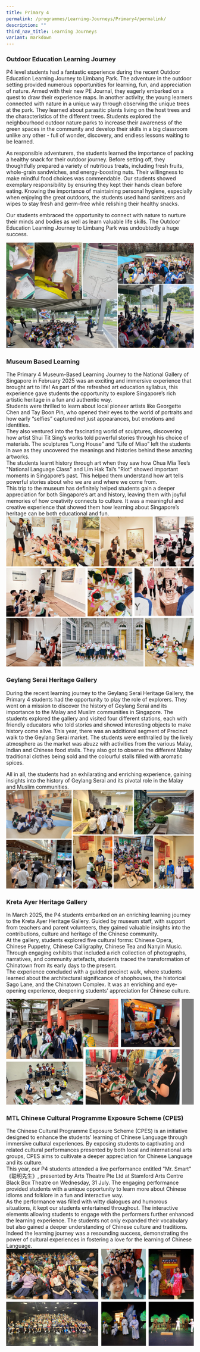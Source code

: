 ```yaml
---
title: Primary 4
permalink: /programmes/Learning-Journeys/Primary4/permalink/
description: ""
third_nav_title: Learning Journeys
variant: markdown
---
```

### **Outdoor Education Learning Journey**
P4 level students had a fantastic experience during the recent Outdoor Education Learning Journey to Limbang Park. The adventure in the outdoor setting provided numerous opportunities for learning, fun, and appreciation of nature.
Armed with their new PE Journal, they eagerly embarked on a quest to draw their experience maps. In another activity, the young learners connected with nature in a unique way through observing the unique trees at the park. They learned about parasitic plants living on the host trees and the characteristics of the different trees. Students explored the neighbourhood outdoor nature parks to increase their awareness of the green spaces in the community and develop their skills in a big classroom unlike any other - full of wonder, discovery, and endless lessons waiting to be learned.

As responsible adventurers, the students learned the importance of packing a healthy snack for their outdoor journey. Before setting off, they thoughtfully prepared a variety of nutritious treats, including fresh fruits, whole-grain sandwiches, and energy-boosting nuts. Their willingness to make mindful food choices was commendable. Our students showed exemplary responsibility by ensuring they kept their hands clean before eating. Knowing the importance of maintaining personal hygiene, especially when enjoying the great outdoors, the students used hand sanitizers and wipes to stay fresh and germ-free while relishing their healthy snacks. 

Our students embraced the opportunity to connect with nature to nurture their minds and bodies as well as learn valuable life skills.  The Outdoor Education Learning Journey to Limbang Park was undoubtedly a huge success. 

![](/images/Learning%20Journeys/2024/P4_OE_LJ_png.jpg)
### **Museum Based Learning**
The Primary 4 Museum-Based Learning Journey to the National Gallery of Singapore in February 2025 was an exciting and immersive experience that brought art to life! As part of the refreshed art education syllabus, this experience gave students the opportunity to explore Singapore’s rich artistic heritage in a fun and authentic way.<br>
Students were thrilled to learn about local pioneer artists like Georgette Chen and Tay Boon Pin, who opened their eyes to the world of portraits and how early “selfies” captured not just appearances, but emotions and identities. <br>
They also ventured into the fascinating world of sculptures, discovering how artist Shui Tit Sing’s works told powerful stories through his choice of materials. The sculptures “Long House” and “Life of Miao” left the students in awe as they uncovered the meanings  and histories behind these amazing artworks.<br>
The students learnt history through art when they saw how Chua Mia Tee’s "National Language Class" and Lim Hak Tai’s "Riot" showed important moments in Singapore’s past. This helped them understand how art tells powerful stories about who we are and where we come from.<br>
This trip to the museum has definitely helped students gain a deeper appreciation for both Singapore’s art and history, leaving them with joyful memories of how creativity connects to culture. It was a meaningful and creative experience that showed them how learning about Singapore’s heritage can be both educational and fun.
![](/images/Learning%20Journeys/2025/mood__2_.jpg)
### **Geylang Serai Heritage Gallery**
During the recent learning journey to the Geylang Serai Heritage Gallery, the Primary 4 students had the opportunity to play the role of explorers. They went on a mission to discover the history of Geylang Serai and its importance to the Malay and Muslim communities in Singapore. The students explored the gallery and visited four different stations, each with friendly educators who told stories and showed interesting objects to make history come alive.
This year, there was an additional segment of Precinct walk to the Geylang Serai market. The students were enthralled by the lively atmosphere as the market was abuzz with activities from the various Malay, Indian and Chinese food stalls. They also got to observe the different Malay traditional clothes being sold and the colourful stalls filled with aromatic spices.

All in all, the students had an exhilarating and enriching experience, gaining insights into the history of Geylang Serai and its pivotal role in the Malay and Muslim communities.
![](/images/Learning%20Journeys/2023/Primary%204/collage.jpg)
### **Kreta Ayer Heritage Gallery**
In March 2025, the P4 students embarked on an enriching learning journey to the Kreta Ayer Heritage Gallery. Guided by museum staff, with support from teachers and parent volunteers, they gained valuable insights into the contributions, culture and heritage of the Chinese community.<br>
At the gallery, students explored five cultural forms: Chinese Opera, Chinese Puppetry, Chinese Calligraphy, Chinese Tea and Nanyin Music. Through engaging exhibits that included a rich collection of photographs, narratives, and community artefacts, students traced the transformation of Chinatown from its early days to the present. <br>
The experience concluded with a guided precinct walk, where students learned about the architectural significance of shophouses, the historical Sago Lane, and the Chinatown Complex. It was an enriching and eye-opening experience, deepening students’ appreciation for Chinese culture. 

![](/images/Learning%20Journeys/2025/2025_KretaAyer_Collage.jpg)
### **MTL Chinese Cultural Programme Exposure Scheme (CPES)**
The Chinese Cultural Programme Exposure Scheme (CPES) is an initiative designed to enhance the students' learning of Chinese Language through immersive cultural experiences. By exposing students to captivating and related cultural performances presented by both local and international arts groups, CPES aims to cultivate a deeper appreciation for Chinese Language and its culture.<br>
This year, our P4 students attended a live performance entitled "Mr. Smart" 《聪明先生》, presented by Arts Theatre Pte Ltd at Stamford Arts Centre Black Box Theatre on Wednesday, 31 July. The engaging performance provided students with a unique opportunity to learn more about Chinese idioms and folklore in a fun and interactive way.<br>
As the performance was filled with witty dialogues and humorous situations, it kept our students entertained throughout. The interactive elements allowing students to engage with the performers further enhanced the learning experience.  The students not only expanded their vocabulary but also gained a deeper understanding of Chinese culture and traditions.<br>
Indeed the learning journey was a resounding success, demonstrating the power of cultural experiences in fostering a love for the learning of Chinese Language.
![](/images/Learning%20Journeys/2024/CPES_Collage_pics.jpg)